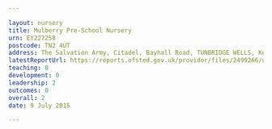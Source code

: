 ```yaml
---

layout: nursery
title: Mulberry Pre-School Nursery
urn: EY227258
postcode: TN2 4UT
address: The Salvation Army, Citadel, Bayhall Road, TUNBRIDGE WELLS, Kent, TN2 4UT
latestReportUrl: https://reports.ofsted.gov.uk/provider/files/2499266/urn/EY227258.pdf
teaching: 0
development: 0
leadership: 2
outcomes: 0
overall: 2
date: 9 July 2015

---
```

